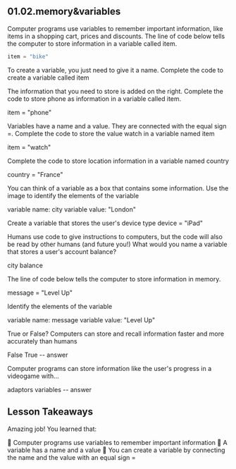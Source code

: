 ## 01.02.memory&variables

Computer programs use variables to remember important information, like items in a shopping cart, prices and discounts.
The line of code below tells the computer to store information in a variable called item.

```py
item = "bike"
```

To create a variable, you just need to give it a name.
Complete the code to create a variable called item

The information that you need to store is added on the right.
Complete the code to store phone as information in a variable called item.

item = "phone"

Variables have a name and a value. They are connected with the equal sign =.
Complete the code to store the value watch in a variable named item

item = "watch"

Complete the code to store location information in a variable named country

country = "France"

You can think of a variable as a box that contains some information. 
Use the image to identify the elements of the variable

variable name: city
variable value: "London"

Create a variable that stores the user's device type
device = "iPad"

Humans use code to give instructions to computers, but the code will also be read by other humans (and future you!)
What would you name a variable that stores a user's account balance?

city
balance

The line of code below tells the computer to store information in memory.

message = "Level Up"

Identify the elements of the variable

variable name: message
variable value: "Level Up"

True or False? Computers can store and recall information faster and more accurately than humans

False
True -- answer

Computer programs can store information like the user's progress in a videogame with...

adaptors
variables -- answer

## Lesson Takeaways
Amazing job! You learned that:

🌟 Computer programs use variables to remember important information
🌟 A variable has a name and a value
🌟 You can create a variable by connecting the name and the value with an equal sign =


